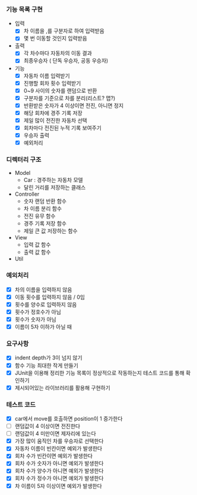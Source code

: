 ### 기능 목록 구현
- 입력
  - [x] 차 이름을 ,를 구분자로 하여 입력받음
  - [x] 몇 번 이동할 것인지 입력받음
- 출력
  - [x] 각 차수마다 자동차의 이동 결과
  - [x] 최종우승자 ( 단독 우승자, 공동 우승자)
- 기능
  - [x] 자동차 이름 입력받기
  - [x] 진행할 회차 횟수 입력받기
  - [x] 0~9 사이의 숫자를 랜덤으로 반환
  - [x] 구분자를 기준으로 차를 분리(리스트? 맵?)
  - [x] 반환받은 숫자가 4 이상이면 전진, 아니면 정지
  - [x] 해당 회차에 경주 기록 저장
  - [x] 제일 많이 전진한 자동차 선택
  - [x] 회차마다 전진된 누적 기록 보여주기
  - [x] 우승자 출력
  - [x] 예외처리

### 디렉터리 구조
- Model
  - Car : 경주하는 자동차 모델
  - 달린 거리를 저장하는 클래스
- Controller
  - 숫자 랜덤 반환 함수
  - 차 이름 분리 함수
  - 전진 유무 함수
  - 경주 기록 저장 함수
  - 제일 큰 값 저장하는 함수
- View
  - 입력 값 함수
  - 출력 값 함수
- Util

### 예외처리
- [x] 차의 이름을 입력하지 않음
- [x] 이동 횟수를 입력하지 않음 / 0임
- [x] 횟수를 양수로 입력하지 않음
- [x] 횟수가 정호수가 아님
- [x] 횟수가 숫자가 아님
- [x] 이름이 5자 이하가 아닐 때

### 요구사항
- [x] indent depth가 3이 넘지 않기
- [x] 함수 기능 최대한 작게 만들기
- [x] JUnit을 이용해 정리한 기능 목록이 정상적으로 작동하는지 테스트 코드를 통해 확인하기
- [x] 제시되어있는 라이브러리를 활용해 구현하기

### 테스트 코드
- [x] car에서 move를 호출하면 position이 1 증가한다
- [ ] 랜덤값이 4 이상이면 전진한다
- [ ] 랜덤값이 4 미만이면 제자리에 있는다
- [x] 가장 많이 움직인 차를 우승자로 선택한다
- [x] 자동차 이름이 빈칸이면 예외가 발생한다
- [x] 회차 수가 빈칸이면 예외가 발생한다
- [x] 회차 수가 숫자가 아니면 예외가 발생한다
- [x] 회차 수가 양수가 아니면 예외가 발생한다
- [x] 회차 수가 정수가 아니면 예외가 발생한다
- [x] 차 이름이 5자 이상이면 예외가 발생한다
